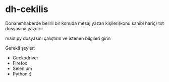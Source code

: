 # dh-cekilis
Donanımhaberde belirli bir konuda mesaj yazan kişileri(konu sahibi hariç) txt dosyasına yazdırır

main.py dosyasını çalıştırın ve istenen bilgileri girin

Gerekli şeyler:

- Geckodriver
- Firefox
- Selenium
- Python :)
